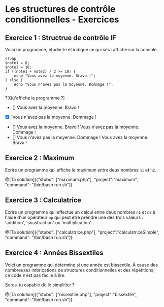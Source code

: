 # Les structures de contrôle conditionnelles - Exercices

## Exercice 1 : Structrue de contrôle IF

Voici un programme, étudie-le et indique ce qui sera affiché sur la console.

```
<?php
$note1 = 8;
$note2 = 10;
if ((note1 + note2) / 2 >= 10) {
    echo "Vous avez la moyenne. Bravo !";
} else {
    echo "Vous n'avez pas la moyenne. Dommage !";
}

```

?[Qu'affiche le programme ?]
- [] Vous avez la moyenne. Bravo !
- [X] Vous n'avez pas la moyenne. Dommage !
- [] Vous avez la moyenne. Bravo ! Vous n'avez pas la moyenne. Dommage !
- [] Vous n'avez pas la moyenne. Dommage ! Vous avez la moyenne. Bravo !

## Exercice 2 : Maximum

Ecrire un programme qui affiche le maximum entre deux nombres `n1` et `n2`.

@[Ta solution]({"stubs": ["maximum.php"], "project":"maximum", "command": "/bin/bash run.sh"})

## Exercice 3 : Calculatrice

Ecrire un programme qui effectue un calcul entre deux nombres `n1` et `n2` à l'aide
d'un opérateur `op` qui peut être prendre une des trois valeurs : 'addition', 'soustraction' ou 'multiplication'.

@[Ta solution]({"stubs": ["calculatrice.php"], "project":"calculatriceSimple", "command": "/bin/bash run.sh"})

## Exercice 4 : Années Bissextiles

Voici un programme qui détermine si une année est bissextile. 
À cause des nombreuses imbrications de structures conditionnelles et des répétitions, ce code n’est pas facile à lire. 

Seras-tu capable de le simplifier ?

@[Ta solution]({"stubs": ["bissextile.php"], "project":"bissextile", "command": "/bin/bash run.sh"})
